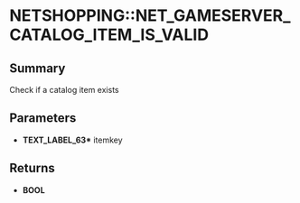 # NETSHOPPING::NET_GAMESERVER_CATALOG_ITEM_IS_VALID

## Summary
Check if a catalog item exists

## Parameters
* **TEXT_LABEL_63\*** itemkey

## Returns
* **BOOL**